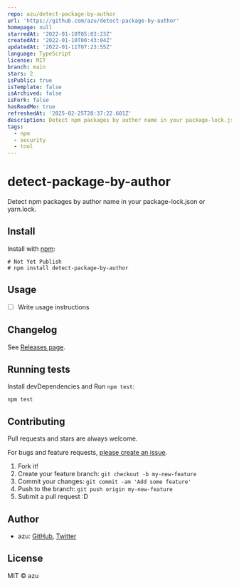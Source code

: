 ```yaml
---
repo: azu/detect-package-by-author
url: 'https://github.com/azu/detect-package-by-author'
homepage: null
starredAt: '2022-01-10T05:03:23Z'
createdAt: '2022-01-10T00:43:04Z'
updatedAt: '2022-01-11T07:23:55Z'
language: TypeScript
license: MIT
branch: main
stars: 2
isPublic: true
isTemplate: false
isArchived: false
isFork: false
hasReadMe: true
refreshedAt: '2025-02-25T20:37:22.601Z'
description: Detect npm packages by author name in your package-lock.json or yarn.lock.
tags:
  - npm
  - security
  - tool
---
```


# detect-package-by-author

Detect npm packages by author name in your package-lock.json or yarn.lock.

## Install

Install with [npm](https://www.npmjs.com/):

    # Not Yet Publish
    # npm install detect-package-by-author

## Usage

- [ ] Write usage instructions

## Changelog

See [Releases page](https://github.com/azu/detect-package-by-author/releases).

## Running tests

Install devDependencies and Run `npm test`:

    npm test

## Contributing

Pull requests and stars are always welcome.

For bugs and feature requests, [please create an issue](https://github.com/azu/detect-package-by-author/issues).

1. Fork it!
2. Create your feature branch: `git checkout -b my-new-feature`
3. Commit your changes: `git commit -am 'Add some feature'`
4. Push to the branch: `git push origin my-new-feature`
5. Submit a pull request :D

## Author

- azu: [GitHub](https://github.com/azu), [Twitter](https://twitter.com/azu_re)

## License

MIT © azu
